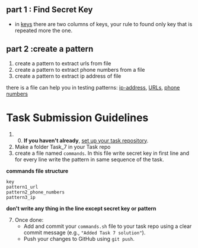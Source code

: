## part 1 : Find Secret Key
- in [keys](keys) there are two columns of keys, your rule to found only key that is repeated more the one.

## part 2 :create a pattern
1. create a pattern to extract urls from file
2. create a pattern to extract phone numbers from a file
3. create a pattern to extract ip address of file

there is a file can help you in testing patterns: [ip-address](ip_address), [URLs](url), [phone numbers](phone_numbers)

#  Task Submission Guidelines
1. 0. **If you haven't already**, [set up your task repository](https://discord.com/channels/885136114275459102/892738283434541076/1314261230252462092). 
2. Make a folder Task_7 in your Task repo
3. create a file named `commands`. In this file write secret key in first line and for every line write the pattern in same sequence of the task.

**commands file structure**
```
key
pattern1_url
pattern2_phone_numbers
pattern3_ip
```
**don't write any thing in the line except secret key or pattern**

7. Once done:
   - Add and commit your `commands.sh` file to your task repo using a clear commit message (e.g., `"Added Task 7 solution"`).
   - Push your changes to GitHub using `git push`.